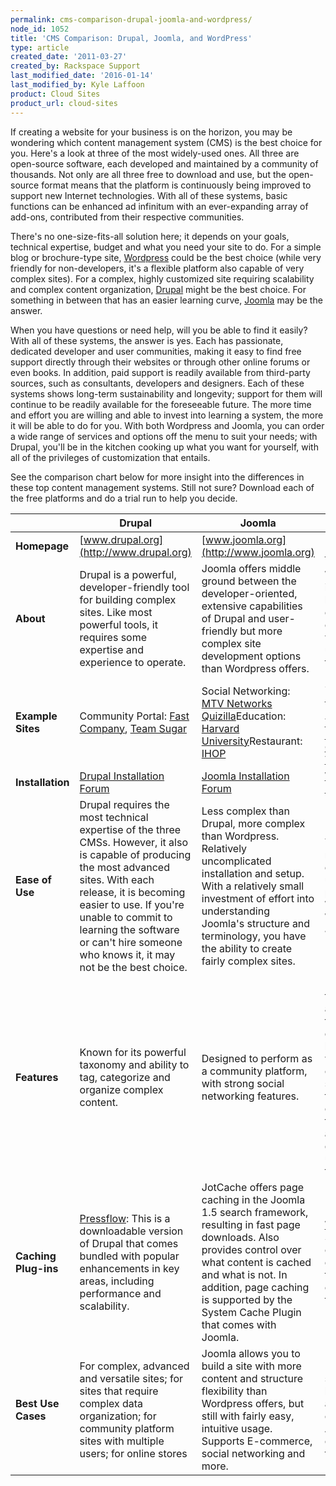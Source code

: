 ```yaml
---
permalink: cms-comparison-drupal-joomla-and-wordpress/
node_id: 1052
title: 'CMS Comparison: Drupal, Joomla, and WordPress'
type: article
created_date: '2011-03-27'
created_by: Rackspace Support
last_modified_date: '2016-01-14'
last_modified_by: Kyle Laffoon
product: Cloud Sites
product_url: cloud-sites
---
```


If creating a website for your business is on the horizon, you may be wondering which content management system (CMS) is the best choice for you. Here's a look at three of the most widely-used ones. All three are open-source software, each developed and maintained by a community of thousands. Not only are all three free to download and use, but the open-source format means that the platform is continuously being improved to support new Internet technologies. With all of these systems, basic functions can be enhanced ad infinitum with an ever-expanding array of add-ons, contributed from their respective communities.

There's no one-size-fits-all solution here; it depends on your goals, technical expertise, budget and what you need your site to do. For a simple blog or brochure-type site, [Wordpress](http://www.rackspace.com/cloud/sites/web-hosting/wordpress/) could be the best choice (while very friendly for non-developers, it's a flexible platform also capable of very complex sites). For a complex, highly customized site requiring scalability and complex content organization, [Drupal](http://www.rackspace.com/cloud/sites/web-hosting/drupal/) might be the best choice. For something in between that has an easier learning curve, [Joomla](http://www.rackspace.com/cloud/sites/web-hosting/joomla/) may be the answer.

When you have questions or need help, will you be able to find it easily? With all of these systems, the answer is yes. Each has passionate, dedicated developer and user communities, making it easy to find free support directly through their websites or through other online forums or even books. In addition, paid support is readily available from third-party sources, such as consultants, developers and designers. Each of these systems shows long-term sustainability and longevity; support for them will continue to be readily available for the foreseeable future. The more time and effort you are willing and able to invest into learning a system, the more it will be able to do for you. With both Wordpress and Joomla, you can order a wide range of services and options off the menu to suit your needs; with Drupal, you'll be in the kitchen cooking up what you want for yourself, with all of the privileges of customization that entails.

See the comparison chart below for more insight into the differences in these top content management systems. Still not sure? Download each of the free platforms and do a trial run to help you decide.

|   | **Drupal** | **Joomla** | **Wordpress** |
| --- | --- | --- | --- |
| **Homepage** | [www.drupal.org](http://www.drupal.org) | [www.joomla.org](http://www.joomla.org) | [www.wordpress.org](http://www.wordpress.org) |
| **About** | Drupal is a powerful, developer-friendly tool for building complex sites. Like most powerful tools, it requires some expertise and experience to operate. | Joomla offers middle ground between the developer-oriented, extensive capabilities of Drupal and user-friendly but more complex site development options than Wordpress offers. | Wordpress began as an innovative, easy-to-use blogging platform. With an ever-increasing repertoire of themes, plugins and widgets, this CMS is widely used for other website formats also. |
| **Example Sites** | Community Portal: [Fast Company](http://fastcompany.com/), [Team Sugar](http://teamsugar.com/) | Social Networking: [MTV Networks Quizilla](http://www.quizilla.com/)Education: [Harvard University](http://gsas.harvard.edu/)Restaurant: [IHOP](http://www.ihop.com/) | Social Networking: [PlayStation Blog](http://blog.us.playstation.com/)News Publishing: [CNN Political Ticker](http://business.blogs.cnn.com/)Education/Research: [NASA Ames Research Center](http://center.arc.nasa.gov/)News Publishing: [The New York Observer](http://observer.com/) |
| **Installation** | [Drupal Installation Forum](http://drupal.org/forum/1) | [Joomla Installation Forum](http://forum.joomla.org/viewforum.php?f=429&sid=0d9670a18c850ed2e7a39bd46584024d) | [Wordpress Installation Forum](http://wordpress.org/support/forum/installation) |
| **Ease of Use** | Drupal requires the most technical expertise of the three CMSs. However, it also is capable of producing the most advanced sites. With each release, it is becoming easier to use. If you're unable to commit to learning the software or can't hire someone who knows it, it may not be the best choice. | Less complex than Drupal, more complex than Wordpress. Relatively uncomplicated installation and setup. With a relatively small investment of effort into understanding Joomla's structure and terminology, you have the ability to create fairly complex sites. | Technical experience is not necessary; it's intuitive and easy to get a simple site set up quickly. It's easy to paste text from a Microsoft Word document into a Wordpress site, but not into Joomla and Drupal sites. |
| **Features** | Known for its powerful taxonomy and ability to tag, categorize and organize complex content. | Designed to perform as a community platform, with strong social networking features. | Ease of use is a key benefit for experts and novices alike. It's powerful enough for web developers or designers to efficiently build sites for clients; then, with minimal instruction, clients can take over the site management. Known for an extensive selection of themes. Very user-friendly with great support and tutorials, making it great for non-technical users to quickly deploy fairly simple sites. |
| **Caching Plug-ins** | [Pressflow](http://pressflow.org/): This is a downloadable version of Drupal that comes bundled with popular enhancements in key areas, including performance and scalability. | JotCache offers page caching in the Joomla 1.5 search framework, resulting in fast page downloads. Also provides control over what content is cached and what is not. In addition, page caching is supported by the System Cache Plugin that comes with Joomla. | [WP-SuperCache](http://wordpress.org/extend/plugins/wp-super-cache/): The Super Cache plugin optimizes performance by generating static html files from database-driven content for faster load times. |
| **Best Use Cases** | For complex, advanced and versatile sites; for sites that require complex data organization; for community platform sites with multiple users; for online stores | Joomla allows you to build a site with more content and structure flexibility than Wordpress offers, but still with fairly easy, intuitive usage. Supports E-commerce, social networking and more. | Ideal for fairly simple web sites, such as everyday blogging and news sites; and anyone looking for an easy-to-manage site. Add-ons make it easy to expand the functionality of the site. |
